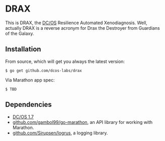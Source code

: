 # DRAX

This is DRAX, the [DC/OS](https://dcos.io) Resilience Automated Xenodiagnosis. Well, actually DRAX is a reverse acronym for Drax the Destroyer from Guardians of the Galaxy.

## Installation

From source, which will get you always the latest version:

    $ go get github.com/dcos-labs/drax

Via Marathon app spec:

    $ TBD

## Dependencies

- [DC/OS 1.7](https://dcos.io/releases/1.7.0/)
- [github.com/gambol99/go-marathon](https://github.com/gambol99/go-marathon), an API library for working with Marathon.
- [github.com/Sirupsen/logrus](https://github.com/Sirupsen/logrus), a logging library.
